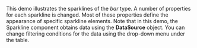 This demo illustrates the sparklines of&nbsp;the _bar_ type. A&nbsp;number of&nbsp;properties for each sparkline is&nbsp;changed. Most of&nbsp;these properties define the appearance of&nbsp;specific sparkline elements. Note that in&nbsp;this demo, the Sparkline component obtains data using the **DataSource** object. You can change filtering conditions for the data using the drop-down menu under the table.   